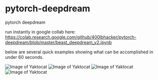 # pytorch-deepdream
pytorch deepdream


run instantly in google collab here:
https://colab.research.google.com/github/400lbhacker/pytorch-deepdream/blob/master/beast_deepdream_v2.ipynb

below are several quick examples showing what can be accomplished in under 60 seconds.


![Image of Yaktocat](https://github.com/400lbhacker/pytorch-deepdream/blob/master/neuron-new5b%5D.jpg)
![Image of Yaktocat](https://github.com/400lbhacker/pytorch-deepdream/blob/master/download%20(9).jpg)
![Image of Yaktocat](https://github.com/400lbhacker/pytorch-deepdream/blob/master/download%20(46).jpg)
![Image of Yaktocat](https://github.com/400lbhacker/pytorch-deepdream/blob/master/download%20(22).jpg)


